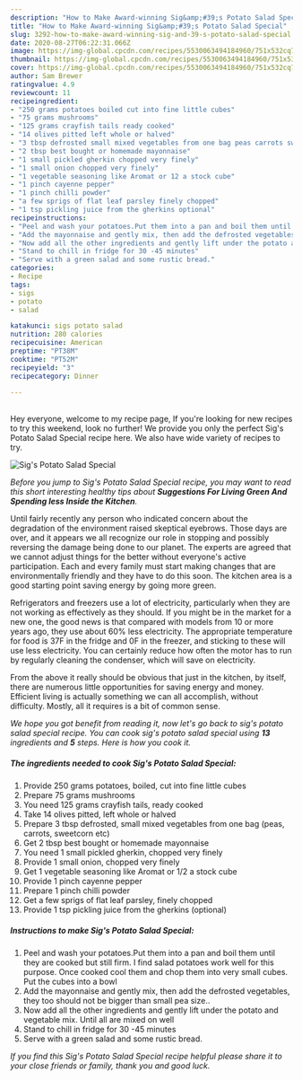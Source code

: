 ```yaml
---
description: "How to Make Award-winning Sig&amp;#39;s Potato Salad Special"
title: "How to Make Award-winning Sig&amp;#39;s Potato Salad Special"
slug: 3292-how-to-make-award-winning-sig-and-39-s-potato-salad-special
date: 2020-08-27T06:22:31.066Z
image: https://img-global.cpcdn.com/recipes/5530063494184960/751x532cq70/sigs-potato-salad-special-recipe-main-photo.jpg
thumbnail: https://img-global.cpcdn.com/recipes/5530063494184960/751x532cq70/sigs-potato-salad-special-recipe-main-photo.jpg
cover: https://img-global.cpcdn.com/recipes/5530063494184960/751x532cq70/sigs-potato-salad-special-recipe-main-photo.jpg
author: Sam Brewer
ratingvalue: 4.9
reviewcount: 11
recipeingredient:
- "250 grams potatoes boiled cut into fine little cubes"
- "75 grams mushrooms"
- "125 grams crayfish tails ready cooked"
- "14 olives pitted left whole or halved"
- "3 tbsp defrosted small mixed vegetables from one bag peas carrots sweetcorn etc"
- "2 tbsp best bought or homemade mayonnaise"
- "1 small pickled gherkin chopped very finely"
- "1 small onion chopped very finely"
- "1 vegetable seasoning like Aromat or 12 a stock cube"
- "1 pinch cayenne pepper"
- "1 pinch chilli powder"
- "a few sprigs of flat leaf parsley finely chopped"
- "1 tsp pickling juice from the gherkins optional"
recipeinstructions:
- "Peel and wash your potatoes.Put them into a pan and boil them until they are cooked but still firm. I find salad potatoes work well for this purpose. Once cooked cool them and chop them into very small cubes. Put the cubes into a bowl"
- "Add the mayonnaise and gently mix, then add the defrosted vegetables, they too should not be bigger than small pea size.."
- "Now add all the other ingredients and gently lift under the potato and vegetable mix. Until all are mixed on well"
- "Stand to chill in fridge for 30 -45 minutes"
- "Serve with a green salad and some rustic bread."
categories:
- Recipe
tags:
- sigs
- potato
- salad

katakunci: sigs potato salad 
nutrition: 280 calories
recipecuisine: American
preptime: "PT38M"
cooktime: "PT52M"
recipeyield: "3"
recipecategory: Dinner

---
```

<br>
Hey everyone, welcome to my recipe page, If you're looking for new recipes to try this weekend, look no further! We provide you only the perfect Sig&#39;s Potato Salad Special recipe here. We also have wide variety of recipes to try.
<br>


![Sig&#39;s Potato Salad Special](https://img-global.cpcdn.com/recipes/5530063494184960/751x532cq70/sigs-potato-salad-special-recipe-main-photo.jpg)

<i>Before you jump to Sig&#39;s Potato Salad Special recipe, you may want to read this short interesting healthy tips about 
<strong>Suggestions For Living Green And Spending less Inside the Kitchen</strong>.</i>
</br>

Until fairly recently any person who indicated concern about the degradation of the environment raised skeptical eyebrows. Those days are over, and it appears we all recognize our role in stopping and possibly reversing the damage being done to our planet. The experts are agreed that we cannot adjust things for the better without everyone's active participation. Each and every family must start making changes that are environmentally friendly and they have to do this soon. The kitchen area is a good starting point saving energy by going more green.

Refrigerators and freezers use a lot of electricity, particularly when they are not working as effectively as they should. If you might be in the market for a new one, the good news is that compared with models from 10 or more years ago, they use about 60% less electricity. The appropriate temperature for food is 37F in the fridge and 0F in the freezer, and sticking to these will use less electricity. You can certainly reduce how often the motor has to run by regularly cleaning the condenser, which will save on electricity.

From the above it really should be obvious that just in the kitchen, by itself, there are numerous little opportunities for saving energy and money. Efficient living is actually something we can all accomplish, without difficulty. Mostly, all it requires is a bit of common sense.


<i>We hope you got benefit from reading it, now let's go back to sig&#39;s potato salad special recipe. You can cook sig&#39;s potato salad special using <strong>13</strong> ingredients and <strong>5</strong> steps. Here is how you cook it.
</i>

##### The ingredients needed to cook Sig&#39;s Potato Salad Special:

1. Provide 250 grams potatoes, boiled, cut into fine little cubes
1. Prepare 75 grams mushrooms
1. You need 125 grams crayfish tails, ready cooked
1. Take 14 olives pitted, left whole or halved
1. Prepare 3 tbsp defrosted, small mixed vegetables from one bag (peas, carrots, sweetcorn etc)
1. Get 2 tbsp best bought or homemade mayonnaise
1. You need 1 small pickled gherkin, chopped very finely
1. Provide 1 small onion, chopped very finely
1. Get 1 vegetable seasoning like Aromat or 1/2 a stock cube
1. Provide 1 pinch cayenne pepper
1. Prepare 1 pinch chilli powder
1. Get a few sprigs of flat leaf parsley, finely chopped
1. Provide 1 tsp pickling juice from the gherkins (optional)


##### Instructions to make Sig&#39;s Potato Salad Special:

1. Peel and wash your potatoes.Put them into a pan and boil them until they are cooked but still firm. I find salad potatoes work well for this purpose. Once cooked cool them and chop them into very small cubes. Put the cubes into a bowl
1. Add the mayonnaise and gently mix, then add the defrosted vegetables, they too should not be bigger than small pea size..
1. Now add all the other ingredients and gently lift under the potato and vegetable mix. Until all are mixed on well
1. Stand to chill in fridge for 30 -45 minutes
1. Serve with a green salad and some rustic bread.


<i>If you find this Sig&#39;s Potato Salad Special recipe helpful please share it to your close friends or family, thank you and good luck.</i>
